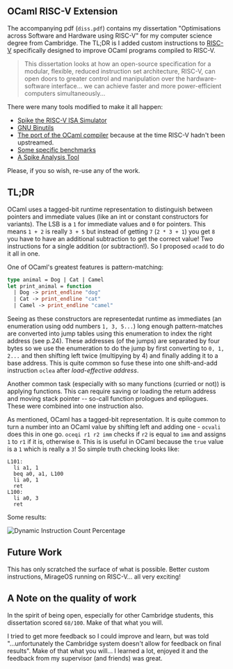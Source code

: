 OCaml RISC-V Extension
----------------------

The accompanying pdf (`diss.pdf`) contains my dissertation "Optimisations across Software and Hardware using RISC-V" for my computer science degree from Cambridge. The TL;DR is I added custom instructions to [RISC-V](https://riscv.org/) specifically designed to improve OCaml programs compiled to RISC-V.  

> This dissertation looks at how an open-source specification for a modular, flexible, reduced instruction set architecture, RISC-V, can open doors to greater control and manipulation over the hardware-software interface... we can achieve faster and more power-efficient computers simultaneously...

There were many tools modified to make it all happen: 
  - [Spike the RISC-V ISA Simulator](https://github.com/patricoferris/riscv-isa-sim/tree/rv64GO)
  - [GNU Binutils](https://github.com/patricoferris/riscv-binutils-gdb/tree/rv64GO)
  - [The port of the OCaml compiler](https://github.com/patricoferris/riscv-ocaml/tree/rv64GO) because at the time RISC-V hadn't been upstreamed. 
  - [Some specific benchmarks](https://github.com/patricoferris/riscv-benchmarks)
  - [A Spike Analysis Tool](https://github.com/patricoferris/ospike)

Please, if you so wish, re-use any of the work. 

## TL;DR 

OCaml uses a tagged-bit runtime representation to distinguish between pointers and immediate values (like an int or constant constructors for variants). The LSB is a `1` for immediate values and `0` for pointers. This means `1 + 2` is really `3 + 5` but instead of getting `7` (`2 * 3 + 1`) you get `8` you have to have an additional subtraction to get the correct value! Two instructions for a single addition (or subtraction!). So I proposed `ocadd` to do it all in one. 

One of OCaml's greatest features is pattern-matching: 

```ocaml
type animal = Dog | Cat | Camel
let print_animal = function 
  | Dog -> print_endline "dog"
  | Cat -> print_endline "cat"
  | Camel -> print_endline "camel"
```

Seeing as these constructors are representedat runtime as immediates (an enumeration using odd numbers `1, 3, 5...`) long enough pattern-matches are converted into jump tables using this enumeration to index the right address (see p.24). These addresses (of the jumps) are separated by four bytes so we use the enumeration to do the jump by first converting to `0, 1, 2...` and then shifting left twice (multipying by 4) and finally adding it to a base address. This is quite common so fuse these into one shift-and-add instruction `oclea` after *load-effective address*.

Another common task (especially with so many functions (curried or not)) is applying functions. This can require saving or loading the return address and moving stack pointer -- so-call function prologues and epilogues. These were combined into one instruction also. 

As mentioned, OCaml has a tagged-bit representation. It is quite common to turn a number into an OCaml value by shifting left and adding one - `ocvali` does this in one go. `oceqi r1 r2 imm` checks if `r2` is equal to `imm` and assigns `1` to `r1` if it is, otherwise `0`. This is is useful in OCaml because the `true` value is a `1` which is really a `3`! So simple truth checking looks like: 

```
L101:
  li a1, 1
  beq a0, a1, L100  
  li a0, 1          
  ret
L100:
  li a0, 3 
  ret
```

Some results:

![Dynamic Instruction Count Percentage](images/graph.png)

## Future Work 

This has only scratched the surface of what is possible. Better custom instructions, MirageOS running on RISC-V... all very exciting! 

## A Note on the quality of work 

In the spirit of being open, especially for other Cambridge students, this dissertation scored `68/100`. Make of that what you will. 

I tried to get more feedback so I could improve and learn, but was told "...unfortunately the Cambridge system doesn't allow for feedback on final results". Make of that what you will... I learned a lot, enjoyed it and the feedback from my supervisor (and friends) was great. 
